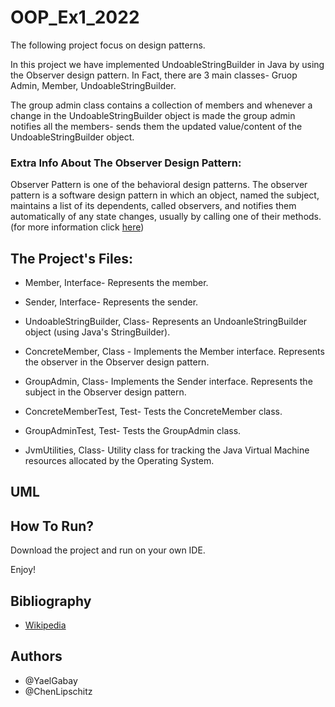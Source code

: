# OOP_Ex1_2022

The following project focus on design patterns.

In this project we have implemented UndoableStringBuilder in Java by using the Observer design pattern.
In Fact, there are 3 main classes- Gruop Admin, Member, UndoableStringBuilder.

The group admin class contains a collection of members and whenever a change in the UndoableStringBuilder object is made the group admin notifies all the members-
sends them the updated value/content of the UndoableStringBuilder object.

### Extra Info About The Observer Design Pattern: 
Observer Pattern is one of the behavioral design patterns.
The observer pattern is a software design pattern in which an object, named the subject, maintains a list of its dependents, called observers,
and notifies them automatically of any state changes, usually by calling one of their methods. (for more information click <a href="https://en.wikipedia.org/wiki/Observer_pattern">here</a>)


## The Project's Files:

* Member, Interface-
Represents the member.

* Sender, Interface-
Represents the sender.

* UndoableStringBuilder, Class-
Represents an UndoanleStringBuilder object (using Java's StringBuilder).

* ConcreteMember, Class -
Implements the Member interface.
Represents the observer in the Observer design pattern.

* GroupAdmin, Class-
Implements the Sender interface.
Represents the subject in the Observer design pattern.

* ConcreteMemberTest, Test-
Tests the ConcreteMember class.

* GroupAdminTest, Test-
Tests the GroupAdmin class.

* JvmUtilities, Class-
Utility class for tracking the Java Virtual Machine resources allocated by the Operating System.

## UML

## How To Run?
Download the project and run on your own IDE.

Enjoy!

## Bibliography
* <a href="https://en.wikipedia.org/wiki/Observer_pattern">Wikipedia</a>

## Authors
* @YaelGabay
* @ChenLipschitz
